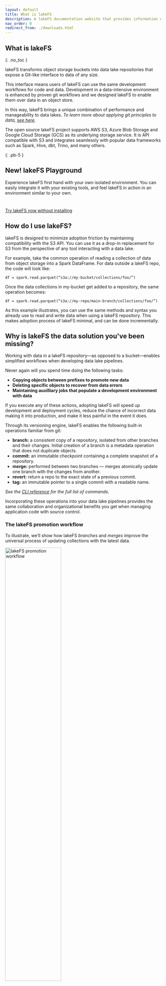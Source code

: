 ```yaml
---
layout: default
title: What is lakeFS
description: A lakeFS documentation website that provides information on how to use lakeFS to deliver resilience and manageability to data lakes.
nav_order: 0
redirect_from: ./downloads.html
---
```


## What is lakeFS
{: .no_toc }  

lakeFS transforms object storage buckets into data lake repositories that expose a Git-like interface to data of any size.

This interface means users of lakeFS can use the same development workflows for code and data. Development in a data-intensive environment is enhanced by proven git workflows and we designed lakeFS to enable them over data in an object store.

In this way, lakeFS brings a unique combination of performance and manageability to data lakes. *To learn more about applying git principles to data, [see here](https://lakefs.io/how-to-manage-your-data-the-way-you-manage-your-code/).*

The open source lakeFS project supports AWS S3, Azure Blob Storage and Google Cloud Storage (GCS) as its underlying storage service. It is API compatible with S3 and integrates seamlessly with popular data frameworks such as Spark, Hive, dbt, Trino, and many others.

{: .pb-5 }


## New! lakeFS Playground

Experience lakeFS first hand with your own isolated environment.
You can easily integrate it with your existing tools, and feel lakeFS in action in an environment similar to your own.

<p style="margin-top: 40px;">
    <a class="btn btn-green" href="https://demo.lakefs.io/" target="_blank">
        Try lakeFS now without installing
    </a>
</p>

## How do I use lakeFS?

lakeFS is designed to minimize adoption friction by maintaining compatibility with the S3 API. You can use it as a drop-in replacement for S3 from the perspective of any tool interacting with a data lake.

For example, take the common operation of reading a collection of data from object storage into a Spark DataFrame. For data outside a lakeFS repo, the code will look like:

```df = spark.read.parquet(“s3a://my-bucket/collections/foo/”)```

Once the data collections in my-bucket get added to a repository, the same operation becomes:

```df = spark.read.parquet(“s3a://my-repo/main-branch/collections/foo/”)```

As this example illustrates, you can use the same methods and syntax you already use to read and write data when using a lakeFS repository. This makes adoption process of lakeFS minimal, and can be done incrementally.



## Why is lakeFS the data solution you've been missing?

Working with data in a lakeFS repository––as opposed to a bucket––enables simplified workflows when developing data lake pipelines.

Never again will you spend time doing the following tasks:

* **Copying objects between prefixes to promote new data**
* **Deleting specific objects to recover from data errors**
* **Maintaining auxilliary jobs that populate a development environment with data**

If you execute any of these actions, adopting lakeFS will speed up development and deployment cycles, reduce the chance of incorrect data making it into production, and make it less painful in the event it does.

Through its versioning engine, lakeFS enables the following built-in operations familiar from git:

* **branch:** a consistent copy of a repository, isolated from other branches and their changes. Initial creation of a branch is a metadata operation that does not duplicate objects.
* **commit:** an immutable checkpoint containing a complete snapshot of a repository.
* **merge:** performed between two branches –– merges atomically update one branch with the changes from another.
* **revert:** return a repo to the exact state of a previous commit.
* **tag:** an immutable pointer to a single commit with a readable name.

*See the [CLI reference](./resources/commands.md) for the full list of commands.*

Incorporating these operations into your data lake pipelines provides the same collaboration and organizational benefits you get when managing application code with source control.

### The lakeFS promotion workflow

To illustrate, we’ll show how lakeFS *branches* and *merges* improve the universal process of updating collections with the latest data.

<img src="{{ site.baseurl }}/assets/img/promotion_workflow.png" alt="lakeFS promotion workflow" width="60%" height="60%" />

1. First, create a new **branch** from `main` to instantly generate a complete "copy" of your production data.
2. Apply changes or make updates on the isolated branch to understand their impact prior to exposure.
3. And finally, perform a **merge** from the feature branch back to main to atomically promote the updates into production.

Following this pattern, lakeFS facilitates a streamlined data deployment workflow that consistently produces data assets you can have total confidence in.

## What else does lakeFS do?

lakeFS helps you maintain a tidy data lake in several other ways, including:

#### Recovery from data errors
Erroneous data that makes it into production is an inevitability given the complex and fast-moving nature of modern data pipelines. Similarly, critical data assets are liable to accidental deletion by poorly configured jobs or due to human errors.

Today, recovering from these events relies on periodic backups that 1) may be out of date and 2) require sifting through data at the object level. This process is inefficient and can take hours, days, or in some cases, weeks to complete.
Recovering data in deletion events becomes an instant one-line operation with lakeFS using the ability to restore any historical commit.

Reverting your data lake back to previous version using our command-line tool is explained [here](https://docs.lakefs.io/reference/commands.html#lakectl-branch-revert).

#### Data reprocessing and backfills

Occasionally, we might need to reprocess historical data. This can be due to several reasons:

* Implementing new logic.
* Late arriving data that wasn’t included in previous analysis, and need to be backfilled after the fact.

This is tricky first and foremost because it often involves huge volumes of historical data. In addition, auditing requirements may necessitate keeping the old version of the data handy. 

lakeFS allows you to manage the reprocess on an isolated branch before merging to ensure the reprocessed data is exposed atomically. It also allows you to easily access the different versions of reprocessed data, using a commit ID.

#### Cross-collection consistency guarantees

Data engineers typically have to implement custom logic in scripts in order to guarantee two or more data assets are updated synchronously. The lakeFS merge operation from one branch into another removes the need to implement this logic yourself.

Instead, make updates to the desired data assets on a branch, and then utilize a lakeFS merge to atomically expose the data to downstream consumers.

To learn more about atomic cross-collection updates, [this video](https://www.youtube.com/watch?v=9OsjUvk5UJU) describes the concept in more detail.

#### Troubleshooting production problems

Data engineers are often asked to validate the data. A user might report inconsistencies, question the accuracy, or simply report it to be incorrect. Since the data continuously changes, it is challenging to understand its state at the time of the error

The best way to investigate, therefore, is to have a snapshot of the data as close as possible to the time of the error.
Once implementing a regular commit cadence in lakeFS, each commit represents an accessible historical snapshot of the data. When needed, a branch may be created from a commit ID to debug an issue in isolation.

To learn more on how to access a specific historical commit in a repository, see our seminal post on [data reproducibility](https://lakefs.io/solving-data-reproducibility/).

#### Establishing data quality guarantees

The best way to deal with mistakes is to avoid them. A data source that is ingested into the lake introducing low-quality data should be blocked before exposure if possible.

With lakeFS, you can achieve this by tying data quality tests to commit and merge operations via lakeFS [hooks](./setup/hooks.md).


### Additional things you should know about lakeFS: 

* It is format agnostic
* Your data stays in place
* It minimizes data duplication via a copy-on-write mechanism
* It maintains high performance over data lakes of any size
* It includes configurable garbage collection capabilities
* It is highly available and production ready

<img src="{{ site.baseurl }}/assets/img/lakeFS_integration.png" alt="lakeFS integration into data lake" width="60%" height="60%" />


### Downloads

#### Binary Releases

Binary packages are available for Linux/macOS/Windows on [GitHub Releases](https://github.com/treeverse/lakeFS/releases){: target="_blank" }

#### Docker Images

Official Docker images are available at [https://hub.docker.com/r/treeverse/lakefs](https://hub.docker.com/r/treeverse/lakefs){: target="_blank" }


### Next steps

Get started and [set up lakeFS on your preferred cloud environemnt](https://docs.lakefs.io/deploy/)
